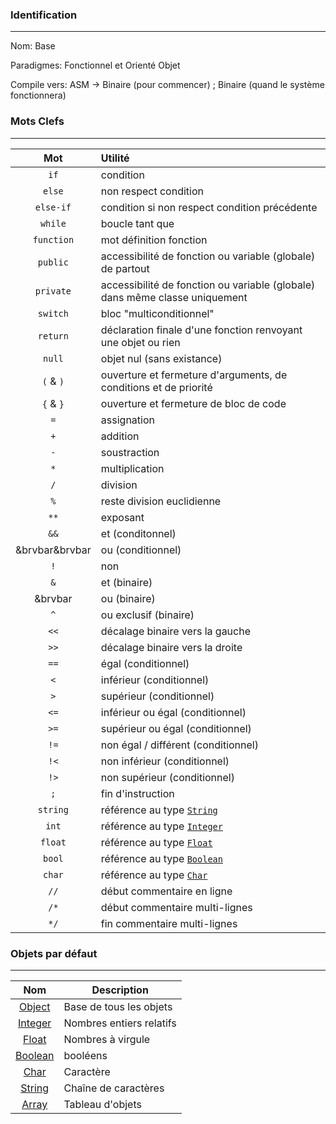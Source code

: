 
### Identification
---
Nom: Base

Paradigmes: Fonctionnel et Orienté Objet

Compile vers: ASM -> Binaire (pour commencer) ; Binaire (quand le système fonctionnera)
### Mots Clefs
---

|      Mot       | Utilité                                                                     |
| :------------: | :-------------------------------------------------------------------------- |
|      `if`      | condition                                                                   |
|     `else`     | non respect condition                                                       |
|   `else-if`    | condition si non respect condition précédente                               |
|    `while`     | boucle tant que                                                             |
|   `function`   | mot définition fonction                                                     |
|    `public`    | accessibilité de fonction ou variable (globale) de partout                  |
|   `private`    | accessibilité de fonction ou variable (globale) dans même classe uniquement |
|    `switch`    | bloc "multiconditionnel"                                                    |
|    `return`    | déclaration finale d'une fonction renvoyant une objet ou rien               |
|     `null`     | objet nul (sans existance)                                                  |
|   `(` & `)`    | ouverture et fermeture d'arguments, de conditions et de priorité            |
|   `{` & `}`    | ouverture et fermeture de bloc de code                                      |
|      `=`       | assignation                                                                 |
|      `+`       | addition                                                                    |
|      `-`       | soustraction                                                                |
|      `*`       | multiplication                                                              |
|      `/`       | division                                                                    |
|      `%`       | reste division euclidienne                                                  |
|      `**`      | exposant                                                                    |
|      `&&`      | et (conditonnel)                                                            |
| &brvbar&brvbar | ou (conditionnel)                                                           |
|      `!`       | non                                                                         |
|      `&`       | et (binaire)                                                                |
|    &brvbar     | ou (binaire)                                                                |
|      `^`       | ou exclusif (binaire)                                                       |
|      `<<`      | décalage binaire vers la gauche                                             |
|      `>>`      | décalage binaire vers la droite                                             |
|      `==`      | égal (conditionnel)                                                         |
|      `<`       | inférieur (conditionnel)                                                    |
|      `>`       | supérieur (conditionnel)                                                    |
|      `<=`      | inférieur ou égal (conditionnel)                                            |
|      `>=`      | supérieur ou égal (conditionnel)                                            |
|      `!=`      | non égal / différent (conditionnel)                                         |
|      `!<`      | non inférieur (conditionnel)                                                |
|      `!>`      | non supérieur (conditionnel)                                                |
|      `;`       | fin d'instruction                                                           |
|    `string`    | référence au type [`String`](./objects/String.md)                           |
|     `int`      | référence au type [`Integer`](./objects/Integer.md)                         |
|    `float`     | référence au type [`Float`](./objects/Float.md)                             |
|     `bool`     | référence au type [`Boolean`](./objects/Boolean.md)                         |
|     `char`     | référence au type [`Char`](./objects/Char.md)                               |
|      `//`      | début commentaire en ligne                                                  |
|      `/*`      | début commentaire multi-lignes                                              |
|      `*/`      | fin commentaire multi-lignes                                                |


### Objets par défaut
---

|               Nom               | Description              |
| :-----------------------------: | ------------------------ |
|  [Object](./objects/Object.md)  | Base de tous les objets  |
| [Integer](./objects/Integer.md) | Nombres entiers relatifs |
|   [Float](./objects/Float.md)   | Nombres à virgule        |
| [Boolean](./objects/Boolean.md) | booléens                 |
|    [Char](./objects/Char.md)    | Caractère                |
|  [String](./objects/String.md)  | Chaîne de caractères     |
|   [Array](./objects/Array.md)   | Tableau d'objets         |

